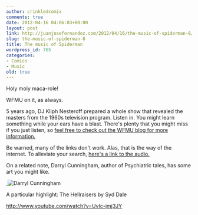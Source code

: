 ```yaml
---
author: crinkledcomix
comments: true
date: 2012-04-16 04:06:03+00:00
layout: post
link: http://juanjosefernandez.com/2012/04/16/the-music-of-spiderman-8/
slug: the-music-of-spiderman-8
title: The music of Spiderman
wordpress_id: 765
categories:
- Comics
- Music
old: true
---
```


Holy moly maca-role!

WFMU on it, as always.

5 years ago, DJ Kliph Nesteroff prepared a whole show that revealed the masters from the 1960s television program. Listen in. You might learn something while your ears have a blast. There's plenty that you might miss if you just listen, so [feel free to check out the WFMU blog for more information.](http://blog.wfmu.org/freeform/2007/01/the_music_every.html)

Be warned, many of the links don't work. Alas, that is the way of the internet. To alleviate your search, [here's a link to the audio.](http://blog.wfmu.org/freeform/2007/01/the_music_every.html)

On a related note, Darryl Cunningham, author of Psychiatric tales, has some art you might like.

[ ](http://blog.wfmu.org/freeform/2007/01/the_music_every.html)![Darryl Cunningham](http://fernandezjuanjose.files.wordpress.com/2012/04/2987741688.jpeg?w=431)

A particular highlight: The Hellraisers by Syd Dale

http://www.youtube.com/watch?v=UvIc-jmj3JY
